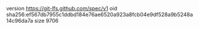 version https://git-lfs.github.com/spec/v1
oid sha256:ef567db7955c1ddbd184e76ae6520a923a8fcb04e9df528a9b5248a14c96da7a
size 9706
